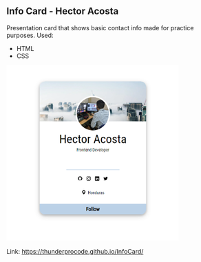 ##  Info Card - Hector Acosta
Presentation card that shows basic contact info made for practice purposes.
Used:
* HTML
* CSS

<img src="screenshot.png" alt="card screenshot" width="400"/>

Link:
https://thunderprocode.github.io/InfoCard/